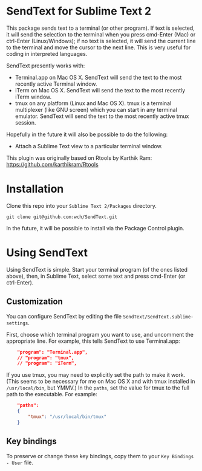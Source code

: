 # SendText for Sublime Text 2

This package sends text to a terminal (or other program). If text is selected, it will send the selection to the terminal when you press cmd-Enter (Mac) or ctrl-Enter (Linux/Windows); if no text is selected, it will send the current line to the terminal and move the cursor to the next line.
This is very useful for coding in interpreted languages.

SendText presently works with:

* Terminal.app on Mac OS X. SendText will send the text to the most recently active Terminal window.
* iTerm on Mac OS X. SendText will send the text to the most recently iTerm window.
* tmux on any platform (Linux and Mac OS X). tmux is a terminal multiplexer (like GNU screen) which you can start in any terminal emulator. SendText will send the text to the most recently active tmux session.

Hopefully in the future it will also be possible to do the following:

* Attach a Sublime Text view to a particular terminal window.

This plugin was originally based on Rtools by Karthik Ram: https://github.com/karthikram/Rtools

# Installation

Clone this repo into your `Sublime Text 2/Packages` directory.

```
git clone git@github.com:wch/SendText.git
```

In the future, it will be possible to install via the Package Control plugin.


# Using SendText

Using SendText is simple. Start your terminal program (of the ones listed above), then, in Sublime Text, select some text and press cmd-Enter (or ctrl-Enter).

## Customization

You can configure SendText by editing the file `SendText/SendText.sublime-settings`.

First, choose which terminal program you want to use, and uncomment the appropriate line. For example, this tells SendText to use Terminal.app:

```json
    "program": "Terminal.app",
    // "program": "tmux",
    // "program": "iTerm",
```


If you use tmux, you may need to explicitly set the path to make it work.
(This seems to be necessary for me on Mac OS X and with tmux installed in `/usr/local/bin`, but YMMV.)
In the `paths`, set the value for tmux to the full path to the executable. For example:

```json
    "paths":
    {
        "tmux": "/usr/local/bin/tmux"
    }
```


## Key bindings

To preserve or change these key bindings, copy them to your `Key Bindings - User` file.
